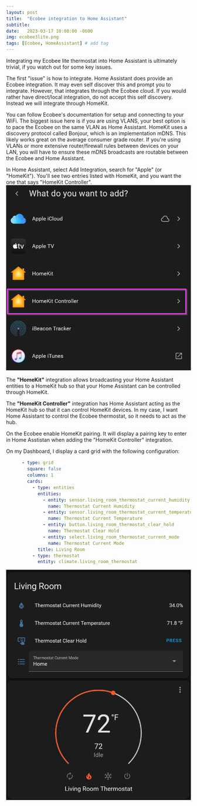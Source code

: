 ```yaml
---
layout: post
title:  "Ecobee integration to Home Assistant"
subtitle: 
date:   2023-03-17 10:00:00 -0600
img: ecobee3lite.png
tags: [Ecobee, HomeAssistant] # add tag
---
```

Integrating my Ecobee lite thermostat into Home Assistant is ultimately trivial, if you watch out for some key issues.

The first "issue" is how to integrate. Home Assistant does provide an Ecobee integration. It may even self discover this and prompt you to integrate. However, that integrates through the Ecobee cloud. If you would rather have direct/local integration, do not accept this self discovery. Instead we will integrate through HomeKit.

You can follow Ecobee's documentation for setup and connecting to your WiFi. The biggest issue here is if you are using VLANS, your best option is to pace the Ecobee on the same VLAN as Home Assistant. HomeKit uses a discovery protocol called Bonjour, which is an implementation mDNS. This likely works great on the average consumer grade router. If you're using VLANs or more extensive router/firewall rules between devices on your LAN, you will have to ensure these mDNS broadcasts are routable between the Ecobee and Home Assistant.

In Home Assistant, select Add Integration, search for "Apple" (or "HomeKit").  You'll see two entries listed with HomeKit, and you want the one that says "HomeKit Controller".
![HomeKit Controller](/imgs/HomeKitController.png)

The **"HomeKit"** integration allows broadcasting your Home Assistant entities to a HomeKit hub so that your Home Assistant can be controlled through HomeKit.

The **"HomeKit Controller"** integration has Home Assistant acting as the HomeKit hub so that it can control HomeKit devices. In my case, I want Home Assistant to control the Ecobee thermostat, so it needs to act as the hub.

On the Ecobee enable HomeKit pairing. It will display a pairing key to enter in Home Asstistan when adding the "HomeKit Controller" integration.

On my Dashboard, I display a card grid with the following configuration:
```yaml
      - type: grid
        square: false
        columns: 1
        cards:
          - type: entities
            entities:
              - entity: sensor.living_room_thermostat_current_humidity
                name: Thermostat Current Humidity
              - entity: sensor.living_room_thermostat_current_temperature
                name: Thermostat Current Temperature
              - entity: button.living_room_thermostat_clear_hold
                name: Thermostat Clear Hold
              - entity: select.living_room_thermostat_current_mode
                name: Thermostat Current Mode
            title: Living Room
          - type: thermostat
            entity: climate.living_room_thermostat
```

![DashBoard](/imgs/ecobeeHomeAssistantDashboard.png)
